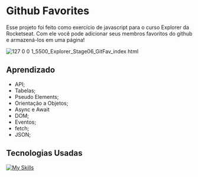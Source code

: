 # Github Favorites
Esse projeto foi feito como exercício de javascript para o curso Explorer da Rocketseat. Com ele você pode adicionar seus membros favoritos do github e armazená-los em uma página!

![127 0 0 1_5500_Explorer_Stage06_GitFav_index html](https://github.com/gabrielscoti42/GitFav/assets/91392840/2d99fa3f-a6c9-48f5-9ff7-f4f5dd9029fb)

## Aprendizado
- API;
- Tabelas;
- Pseudo Elements;
- Orientação a Objetos;
- Async e Await
- DOM;
- Eventos;
- fetch;
- JSON; 


## Tecnologias Usadas
[![My Skills](https://skillicons.dev/icons?i=js,html,css)](https://skillicons.dev)

